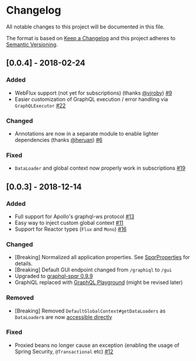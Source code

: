 # Changelog
All notable changes to this project will be documented in this file.

The format is based on [Keep a Changelog](http://keepachangelog.com/en/1.0.0/)
and this project adheres to [Semantic Versioning](http://semver.org/spec/v2.0.0.html).

## [0.0.4] - 2018-02-24
### Added
- WebFlux support (not yet for subscriptions) (thanks [@vjroby](https://github.com/vjroby)) [#9](https://github.com/leangen/graphql-spqr-spring-boot-starter/issues/9)
- Easier customization of GraphQL execution / error handling via `GraphQLExecutor` [#22](https://github.com/leangen/graphql-spqr-spring-boot-starter/issues/22)

### Changed
- Annotations are now in a separate module to enable lighter dependencies (thanks [@heruan](https://github.com/heruan)) [#6](https://github.com/leangen/graphql-spqr-spring-boot-starter/issues/6)

### Fixed
- `DataLoader` and global context now properly work in subscriptions [#19](https://github.com/leangen/graphql-spqr-spring-boot-starter/issues/19)

## [0.0.3] - 2018-12-14
### Added
- Full support for Apollo's graphql-ws protocol [#13](https://github.com/leangen/graphql-spqr-spring-boot-starter/issues/13)
- Easy way to inject custom global context [#11](https://github.com/leangen/graphql-spqr-spring-boot-starter/issues/11)
- Support for Reactor types (`Flux` and `Mono`) [#16](https://github.com/leangen/graphql-spqr-spring-boot-starter/issues/16)

### Changed
- [Breaking] Normalized all application properties. See [SpqrProperties](https://github.com/leangen/graphql-spqr-spring-boot-starter/blob/graphql-spqr-spring-boot-starter-v0.0.3/graphql-spqr-spring-boot-autoconfigure/src/main/java/io/leangen/graphql/spqr/spring/autoconfigure/SpqrProperties.java) for details.
- [Breaking] Default GUI endpoint changed from `/graphiql` to `/gui`
- Upgraded to [graphql-spqr 0.9.9](https://github.com/leangen/graphql-spqr/releases/tag/graphql-spqr-v0.9.9)
- GraphiQL replaced with [GraphQL Playground](https://github.com/prisma/graphql-playground) (might be revised later)

### Removed
- [Breaking] Removed `DefaultGlobalContext#getDataLoaders` as `DataLoader`s are now [accessible directly](https://github.com/graphql-java/graphql-java/pull/1263) 

### Fixed
- Proxied beans no longer cause an exception (enabling the usage of Spring Security, `@Transactional` etc) [#12](https://github.com/leangen/graphql-spqr-spring-boot-starter/issues/12)
